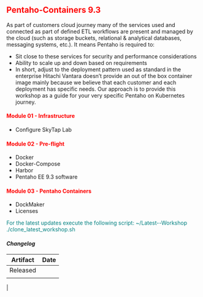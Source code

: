 ## <font color='red'> Pentaho-Containers 9.3</font>
As part of customers cloud journey many of the services used and connected as part of defined ETL workflows are present and managed by the cloud (such as storage buckets, relational & analytical databases, messaging systems, etc.).
It means Pentaho is required to:
* Sit close to these services for security and performance considerations
* Ability to scale up and down based on requirements
* In short, adjust to the deployment pattern used as standard in the enterprise
Hitachi Vantara doesn’t provide an out of the box container image mainly because we believe that each customer and each deployment has specific needs. Our approach is to provide this workshop as a guide for your very specific Pentaho on Kubernetes journey.

#### <font color='red'>Module 01 - Infrastructure</font>
* Configure SkyTap Lab

#### <font color='red'>Module 02 - Pre-flight</font>
* Docker
* Docker-Compose
* Harbor 
* Pentaho EE 9.3 software

#### <font color='red'>Module 03 - Pentaho Containers</font>
* DockMaker
* Licenses


<font color='teal'>For the latest updates execute the following script: ~/Latest--Workshop ./clone_latest_workshop.sh </font>

#### <em> Changelog </em>

| Artifact                   | Date     |  
| ---------------------------| ---------| 
| Released                   |          | 
|                            |          |               
|
 
